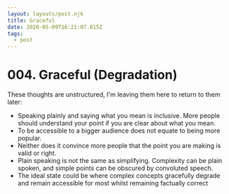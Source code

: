 ```yaml
---
layout: layouts/post.njk
title: Graceful
date: 2020-05-09T16:21:07.615Z
tags:
  - post
---
```

# 004. Graceful (Degradation)

These thoughts are unstructured, I'm leaving them here to return to them later:

- Speaking plainly and saying what you mean is inclusive. More people should understand your point if you are clear about what you mean.
- To be accessible to a bigger audience does not equate to being more popular. 
- Neither does it convince more people that the point you are making is valid or right.
- Plain speaking is not the same as simplifying. Complexity can be plain spoken, and simple points can be obscured by convoluted speech. 
- The ideal state could be where complex concepts gracefully degrade and remain accessible for most whilst remaining factually correct